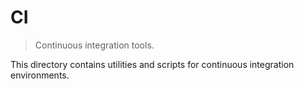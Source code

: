 # CI

> Continuous integration tools.

This directory contains utilities and scripts for continuous integration environments.
